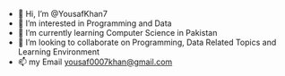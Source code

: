 - 👋 Hi, I’m @YousafKhan7
- 👀 I’m interested in Programming and Data
- 🌱 I’m currently learning Computer Science in Pakistan
- 💞️ I’m looking to collaborate on Programming, Data Related Topics and Learning Environment
- 📫 my Email yousaf0007khan@gmail.com

<!---
YousafKhan7/YousafKhan7 is a ✨ special ✨ repository because its `README.md` (this file) appears on your GitHub profile.
You can click the Preview link to take a look at your changes.
--->
